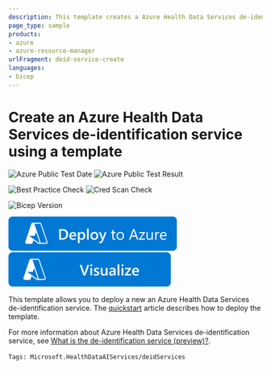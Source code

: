 ```yaml
---
description: This template creates a Azure Health Data Services de-identification service.
page_type: sample
products:
- azure
- azure-resource-manager
urlFragment: deid-service-create
languages:
- bicep
---
```

# Create an Azure Health Data Services de-identification service using a template

![Azure Public Test Date](https://azurequickstartsservice.blob.core.windows.net/badges/quickstarts/microsoft.healthdataaiservices/deid-service-create/PublicLastTestDate.svg)
![Azure Public Test Result](https://azurequickstartsservice.blob.core.windows.net/badges/quickstarts/microsoft.healthdataaiservices/deid-service-create/PublicDeployment.svg)

![Best Practice Check](https://azurequickstartsservice.blob.core.windows.net/badges/quickstarts/microsoft.healthdataaiservices/deid-service-create/BestPracticeResult.svg)
![Cred Scan Check](https://azurequickstartsservice.blob.core.windows.net/badges/quickstarts/microsoft.healthdataaiservices/deid-service-create/CredScanResult.svg)

![Bicep Version](https://azurequickstartsservice.blob.core.windows.net/badges/quickstarts/microsoft.healthdataaiservices/deid-service-create/BicepVersion.svg)

[![Deploy To Azure](https://raw.githubusercontent.com/Azure/azure-quickstart-templates/master/1-CONTRIBUTION-GUIDE/images/deploytoazure.svg?sanitize=true)](https://portal.azure.com/#create/Microsoft.Template/uri/https%3A%2F%2Fraw.githubusercontent.com%2FAzure%2Fazure-quickstart-templates%2Fmaster%2Fquickstarts%2Fmicrosoft.healthdataaiservices%2Fdeid-service-create%2Fazuredeploy.json)
[![Visualize](https://raw.githubusercontent.com/Azure/azure-quickstart-templates/master/1-CONTRIBUTION-GUIDE/images/visualizebutton.svg?sanitize=true)](http://armviz.io/#/?load=https%3A%2F%2Fraw.githubusercontent.com%2FAzure%2Fazure-quickstart-templates%2Fmaster%2Fquickstarts%2Fmicrosoft.healthdataaiservices%2Fdeid-service-create%2Fazuredeploy.json)

This template allows you to deploy a new an Azure Health Data Services de-identification service. The [quickstart](/azure/healthcare-apis/deidentification/quickstart) article describes how to deploy the template.

For more information about Azure Health Data Services de-identification service, see [What is the de-identification service (preview)?](/azure/healthcare-apis/deidentification/overview).

`Tags: Microsoft.HealthDataAIServices/deidServices`
